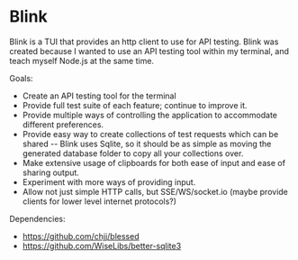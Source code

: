 # Blink

Blink is a TUI that provides an http client to use for API testing.
Blink was created because I wanted to use an API testing tool within my terminal, 
and teach myself Node.js at the same time.

Goals:
- Create an API testing tool for the terminal
- Provide full test suite of each feature; continue to improve it.
- Provide multiple ways of controlling the application to accommodate different preferences.
- Provide easy way to create collections of test requests which can be shared 
    -- Blink uses Sqlite, so it should be as simple as moving the generated database folder to copy all
    your collections over.
- Make extensive usage of clipboards for both ease of input and ease of sharing output.
- Experiment with more ways of providing input.
- Allow not just simple HTTP calls, but SSE/WS/socket.io (maybe provide clients for lower level internet protocols?)

Dependencies:
- https://github.com/chjj/blessed
- https://github.com/WiseLibs/better-sqlite3
